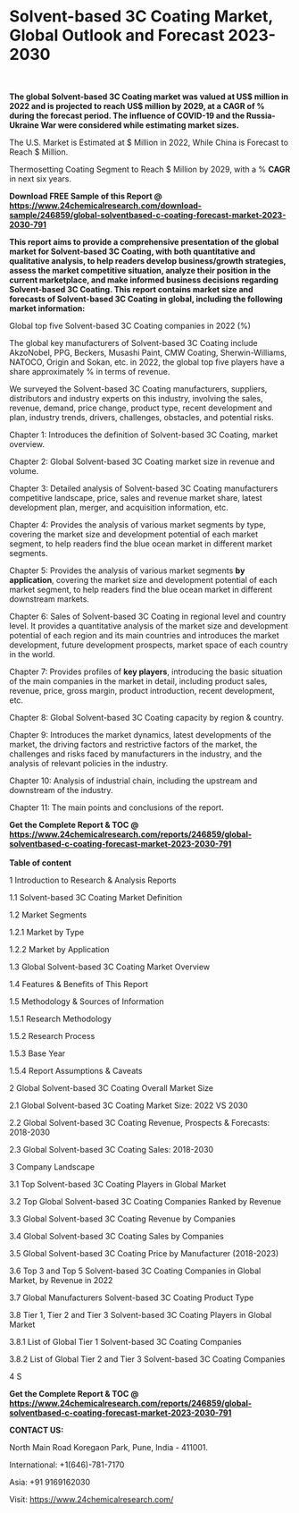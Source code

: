 <h1>Solvent-based 3C Coating Market, Global Outlook and Forecast 2023-2030</h1><br/><p><strong>The global Solvent-based 3C Coating market was valued at US$ million in 2022 and is projected to reach US$ million by 2029, at a <strong>CAGR</strong> of % during the forecast period. The influence of COVID-19 and the Russia-Ukraine War were considered while estimating market sizes.</strong></p><p>The U.S. Market is Estimated at $ Million in 2022, While China is Forecast to Reach $ Million.</p><p>Thermosetting Coating Segment to Reach $ Million by 2029, with a % <strong>CAGR</strong> in next six years.</p><div><b>Download FREE Sample of this Report @ <a href="https://www.24chemicalresearch.com/download-sample/246859/global-solventbased-c-coating-forecast-market-2023-2030-791">https://www.24chemicalresearch.com/download-sample/246859/global-solventbased-c-coating-forecast-market-2023-2030-791</a></b></div><p><strong>This report aims to provide a comprehensive presentation of the global market for Solvent-based 3C Coating, with both quantitative and qualitative analysis, to help readers develop business/growth strategies, assess the market competitive situation, analyze their position in the current marketplace, and make informed business decisions regarding Solvent-based 3C Coating. This report contains market size and forecasts of Solvent-based 3C Coating in global, including the following market information:</strong></p><p>Global top five Solvent-based 3C Coating companies in 2022 (%)</p><p>The global key manufacturers of Solvent-based 3C Coating include AkzoNobel, PPG, Beckers, Musashi Paint, CMW Coating, Sherwin-Williams, NATOCO, Origin and Sokan, etc. in 2022, the global top five players have a share approximately % in terms of revenue.</p><p>We surveyed the Solvent-based 3C Coating manufacturers, suppliers, distributors and industry experts on this industry, involving the sales, revenue, demand, price change, product type, recent development and plan, industry trends, drivers, challenges, obstacles, and potential risks.</p><p>Chapter 1: Introduces the definition of Solvent-based 3C Coating, market overview.</p><p>Chapter 2: Global Solvent-based 3C Coating market size in revenue and volume.</p><p>Chapter 3: Detailed analysis of Solvent-based 3C Coating manufacturers competitive landscape, price, sales and revenue market share, latest development plan, merger, and acquisition information, etc.</p><p>Chapter 4: Provides the analysis of various market segments by type, covering the market size and development potential of each market segment, to help readers find the blue ocean market in different market segments.</p><p>Chapter 5: Provides the analysis of various market segments <strong>by application</strong>, covering the market size and development potential of each market segment, to help readers find the blue ocean market in different downstream markets.</p><p>Chapter 6: Sales of Solvent-based 3C Coating in regional level and country level. It provides a quantitative analysis of the market size and development potential of each region and its main countries and introduces the market development, future development prospects, market space of each country in the world.</p><p>Chapter 7: Provides profiles of <strong>key players</strong>, introducing the basic situation of the main companies in the market in detail, including product sales, revenue, price, gross margin, product introduction, recent development, etc.</p><p>Chapter 8: Global Solvent-based 3C Coating capacity by region & country.</p><p>Chapter 9: Introduces the market dynamics, latest developments of the market, the driving factors and restrictive factors of the market, the challenges and risks faced by manufacturers in the industry, and the analysis of relevant policies in the industry.</p><p>Chapter 10: Analysis of industrial chain, including the upstream and downstream of the industry.</p><p>Chapter 11: The main points and conclusions of the report.</p><div><b>Get the Complete Report & TOC @ <a href="https://www.24chemicalresearch.com/reports/246859/global-solventbased-c-coating-forecast-market-2023-2030-791">https://www.24chemicalresearch.com/reports/246859/global-solventbased-c-coating-forecast-market-2023-2030-791</a></b></div><br><b>Table of content</b><p>1 Introduction to Research & Analysis Reports<br />
 
  1.1 Solvent-based 3C Coating Market Definition<br />
 
  1.2 Market Segments<br />
 
  1.2.1 Market by Type<br />
 
  1.2.2 Market by Application<br />
 
  1.3 Global Solvent-based 3C Coating Market Overview<br />
 
  1.4 Features & Benefits of This Report<br />
 
  1.5 Methodology & Sources of Information<br />
 
  1.5.1 Research Methodology<br />
 
  1.5.2 Research Process<br />
 
  1.5.3 Base Year<br />
 
  1.5.4 Report Assumptions & Caveats<br />
 
 2 Global Solvent-based 3C Coating Overall Market Size<br />
 
  2.1 Global Solvent-based 3C Coating Market Size: 2022 VS 2030<br />
 
  2.2 Global Solvent-based 3C Coating Revenue, Prospects & Forecasts: 2018-2030<br />
 
  2.3 Global Solvent-based 3C Coating Sales: 2018-2030<br />
 
 3 Company Landscape<br />
 
  3.1 Top Solvent-based 3C Coating Players in Global Market<br />
 
  3.2 Top Global Solvent-based 3C Coating Companies Ranked by Revenue<br />
 
  3.3 Global Solvent-based 3C Coating Revenue by Companies<br />
 
  3.4 Global Solvent-based 3C Coating Sales by Companies<br />
 
  3.5 Global Solvent-based 3C Coating Price by Manufacturer (2018-2023)<br />
 
  3.6 Top 3 and Top 5 Solvent-based 3C Coating Companies in Global Market, by Revenue in 2022<br />
 
  3.7 Global Manufacturers Solvent-based 3C Coating Product Type<br />
 
  3.8 Tier 1, Tier 2 and Tier 3 Solvent-based 3C Coating Players in Global Market<br />
 
  3.8.1 List of Global Tier 1 Solvent-based 3C Coating Companies<br />
 
  3.8.2 List of Global Tier 2 and Tier 3 Solvent-based 3C Coating Companies<br />
 
 4 S<br><div><b>Get the Complete Report & TOC @ <a href="https://www.24chemicalresearch.com/reports/246859/global-solventbased-c-coating-forecast-market-2023-2030-791">https://www.24chemicalresearch.com/reports/246859/global-solventbased-c-coating-forecast-market-2023-2030-791</a></b></div></p>
 
 <b>CONTACT US:</b><br>
 
 North Main Road Koregaon Park, Pune, India - 411001.<br/>
 
 International: +1(646)-781-7170<br/>
 
 Asia: +91 9169162030<br/>
 
 Visit: <a href="https://www.24chemicalresearch.com/">https://www.24chemicalresearch.com/</a>
 
 <br>
